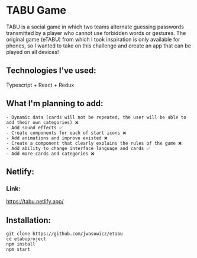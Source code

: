 # TABU Game
TABU is a social game in which two teams alternate guessing passwords transmitted by a player who cannot use forbidden words or gestures. The original game (eTABU) from which I took inspiration is only available for phones, so I wanted to take on this challenge and create an app that can be played on all devices!

## Technologies I've used:
Typescript + React + Redux

## What I'm planning to add:

    - Dynamic data (cards will not be repeated, the user will be able to add their own categories) ❌
    - Add sound effects ✅
    - Create components for each of start icons ❌
    - Add animations and improve existed ❌
    - Create a component that clearly explains the rules of the game ❌
    - Add ability to change interface language and cards ✅
    - Add more cards and categories ❌

## Netlify:
### Link:
https://tabu.netlify.app/
## Installation:
```
git clone https://github.com/jwasowicz/etabu
cd etabuproject
npm install
npm start
```
